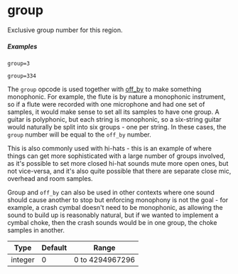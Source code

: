 ---
---
# group

Exclusive group number for this region.

##### Examples

```
group=3

group=334
```

The `group` opcode is used together with [off_by](/opcodes/off_by) to make
something monophonic.
For example, the flute is by nature a monophonic instrument, so if a flute were
recorded with one microphone and had one set of samples, it would make sense to
set all its samples to have one group. A guitar is polyphonic, but each string
is monophonic, so a six-string guitar would naturally be split into six groups -
one per string. In these cases, the `group` number will be equal to the `off_by`
number.

This is also commonly used with hi-hats - this is an example of where things can
get more sophisticated with a large number of groups involved, as it's possible
to set more closed hi-hat sounds mute more open ones, but not vice-versa, and it's
also quite possible that there are separate close mic, overhead and room samples.

Group and `off_by` can also be used in other contexts where one sound should
cause another to stop but enforcing monophony is not the goal - for example,
a crash cymbal doesn't need to be monophonic, as allowing the sound to build up
is reasonably natural, but if we wanted to implement a cymbal choke, then the
crash sounds would be in one group, the choke samples in another.

| Type    | Default | Range           |
| ---     | ---     | ---             |
| integer | 0       | 0 to 4294967296 |
